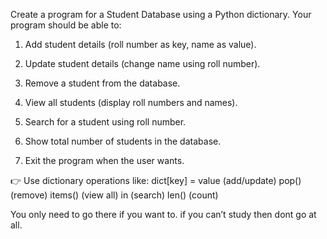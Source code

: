 Create a program for a Student Database using a Python dictionary.
Your program should be able to:
1. Add student details (roll number as key, name as value).

2. Update student details (change name using roll number).

3. Remove a student from the database.

4. View all students (display roll numbers and names).

5. Search for a student using roll number.

6. Show total number of students in the database.

7. Exit the program when the user wants.

👉 Use dictionary operations like:
dict[key] = value (add/update)
pop() (remove)
items() (view all)
in (search)
len() (count)

You only need to go there if you want to. if you can’t study then dont go at all.